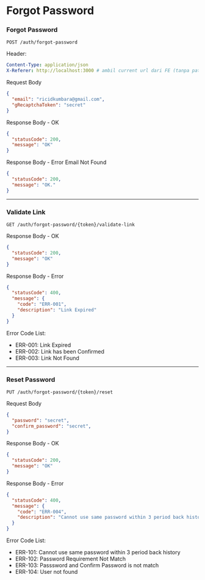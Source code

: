 # Forgot Password

### Forgot Password
`POST /auth/forgot-password`

Header: 
```yaml
Content-Type: application/json
X-Referer: http://localhost:3000 # ambil current url dari FE (tanpa path)
```

Request Body
```json
{
  "email": "ricidkumbara@gmail.com",
  "gRecaptchaToken": "secret"
}
```

Response Body - OK
```json
{
  "statusCode": 200,
  "message": "OK"
}
```

Response Body - Error Email Not Found
```json
{
  "statusCode": 200,
  "message": "OK."
}
```

<hr>

### Validate Link
`GET /auth/forgot-password/{token}/validate-link`

Response Body - OK
```json
{
  "statusCode": 200,
  "message": "OK"
}
```

Response Body - Error
```json
{
  "statusCode": 400,
  "message": {
    "code": "ERR-001",
    "description": "Link Expired"
  }
}
```

Error Code List:
- ERR-001: Link Expired 
- ERR-002: Link has been Confirmed 
- ERR-003: Link Not Found

<hr>

### Reset Password
`PUT /auth/forgot-password/{token}/reset`

Request Body
```json
{
  "password": "secret",
  "confirm_password": "secret",
}
```

Response Body - OK
```json
{
  "statusCode": 200,
  "message": "OK"
}
```


Response Body - Error
```json
{
  "statusCode": 400,
  "message": {
    "code": "ERR-004",
    "description": "Cannot use same password within 3 period back history"
  }
}
```

Error Code List:
- ERR-101: Cannot use same password within 3 period back history 
- ERR-102: Password Requirement Not Match 
- ERR-103: Passsword and Confirm Password is not match
- ERR-104: User not found
